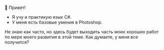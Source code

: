 👋 Привет!

- Я учу и практикую язык C#. 
- У меня есть базовые умения в Photoshop.

Не знаю как часто, но здесь будет выходить часть моих хороших работ по мере моего развития в этой теме.
Как думаете, у меня все получится?
